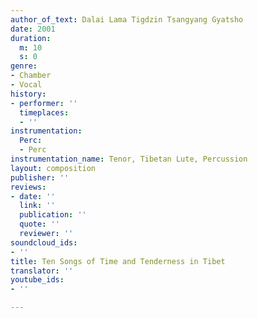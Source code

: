 ```yaml
---
author_of_text: Dalai Lama Tigdzin Tsangyang Gyatsho
date: 2001
duration:
  m: 10
  s: 0
genre:
- Chamber
- Vocal
history:
- performer: ''
  timeplaces:
  - ''
instrumentation:
  Perc:
  - Perc
instrumentation_name: Tenor, Tibetan Lute, Percussion
layout: composition
publisher: ''
reviews:
- date: ''
  link: ''
  publication: ''
  quote: ''
  reviewer: ''
soundcloud_ids:
- ''
title: Ten Songs of Time and Tenderness in Tibet
translator: ''
youtube_ids:
- ''

---
```

